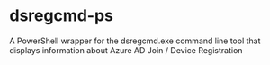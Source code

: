 # dsregcmd-ps
A PowerShell wrapper for the dsregcmd.exe command line tool that displays information about Azure AD Join / Device Registration
